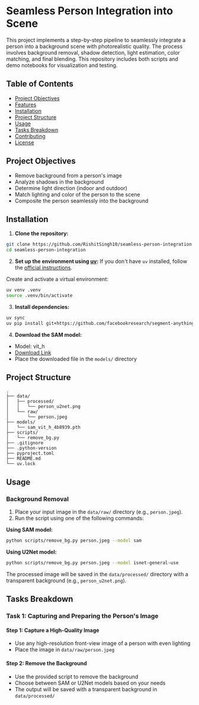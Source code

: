 # Seamless Person Integration into Scene

This project implements a step-by-step pipeline to seamlessly integrate a person into a background scene with photorealistic quality. The process involves background removal, shadow detection, light estimation, color matching, and final blending. This repository includes both scripts and demo notebooks for visualization and testing.

## Table of Contents
- [Project Objectives](#project-objectives)
- [Features](#features)
- [Installation](#installation)
- [Project Structure](#project-structure)
- [Usage](#usage)
- [Tasks Breakdown](#tasks-breakdown)
- [Contributing](#contributing)
- [License](#license)

## Project Objectives

- Remove background from a person's image
- Analyze shadows in the background
- Determine light direction (indoor and outdoor)
- Match lighting and color of the person to the scene
- Composite the person seamlessly into the background


## Installation

1. **Clone the repository:**
```bash
git clone https://github.com/RishitSingh10/seamless-person-integration.git
cd seamless-person-integration
```

2. **Set up the environment using [uv](https://github.com/astral-sh/uv):**
If you don't have `uv` installed, follow the [official instructions](https://github.com/astral-sh/uv#installation).

Create and activate a virtual environment:
```bash
uv venv .venv
source .venv/bin/activate
```

3. **Install dependencies:**
```bash
uv sync
uv pip install git+https://github.com/facebookresearch/segment-anything.git
```

4. **Download the SAM model:**
- Model: vit_h
- [Download Link](https://dl.fbaipublicfiles.com/segment_anything/sam_vit_h_4b8939.pth)
- Place the downloaded file in the `models/` directory

## Project Structure

```
.
├── data/
│   ├── processed/
│   │   └── person_u2net.png
│   └── raw/
│       └── person.jpeg
├── models/
│   └── sam_vit_h_4b8939.pth
├── scripts/
│   └── remove_bg.py
├── .gitignore
├── .python-version
├── pyproject.toml
├── README.md
└── uv.lock
```

## Usage

### Background Removal

1. Place your input image in the `data/raw/` directory (e.g., `person.jpeg`).
2. Run the script using one of the following commands:

**Using SAM model:**
```bash
python scripts/remove_bg.py person.jpeg --model sam
```

**Using U2Net model:**
```bash
python scripts/remove_bg.py person.jpeg --model isnet-general-use
```

The processed image will be saved in the `data/processed/` directory with a transparent background (e.g., `person_u2net.png`).

## Tasks Breakdown

### Task 1: Capturing and Preparing the Person's Image

#### Step 1: Capture a High-Quality Image
- Use any high-resolution front-view image of a person with even lighting
- Place the image in `data/raw/person.jpeg`

#### Step 2: Remove the Background
- Use the provided script to remove the background
- Choose between SAM or U2Net models based on your needs
- The output will be saved with a transparent background in `data/processed/`





